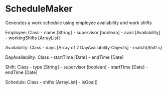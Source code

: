 ScheduleMaker
=============

Generates a work schedule using employee availability and work shifts

Employee: Class
    - name [String]
    - supervisor [boolean]
    - avail [Availability]
    - workingShifts [ArrayList<Shift>]

Availability: Class
    - days [Array of 7 DayAvailability Objects]
    - match(Shift s)

DayAvailability: Class
    - startTime [Date]
    - endTime [Date]

Shift: Class
    - type [String]
    - supervisor [boolean]
    - startTime [Date]
    - endTime [Date]

Schedule: Class
    - shifts [ArrayList<Shift>]
    - isGoal()

